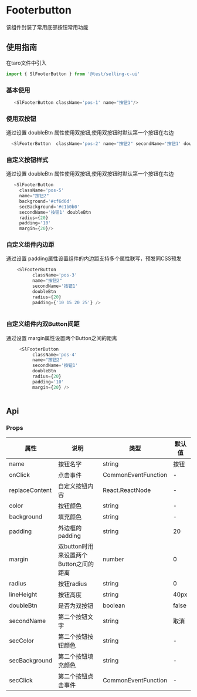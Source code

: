 
# Footerbutton
该组件封装了常用底部按钮常用功能
## 使用指南
在taro文件中引入
```javascript
import { SlFooterButton } from '@test/selling-c-ui'
```
### 基本使用
```javascript
   <SlFooterButton className='pos-1' name="按钮1"/>
```
### 使用双按钮
通过设置 doubleBtn 属性使用双按钮,使用双按钮时默认第一个按钮在右边
```javascript
  <SlFooterButton  className='pos-2' name="按钮2" secondName='按钮1' doubleBtn/>
```
### 自定义按钮样式
通过设置 doubleBtn 属性使用双按钮,使用双按钮时默认第一个按钮在右边
```javascript
   <SlFooterButton 
	 className='pos-5'
	 name="按钮2" 
	 background='#cf6d6d' 
	 secBackground='#c1b0b0' 
	 secondName='按钮1' doubleBtn
	 radius={20}
	 padding='10'
	 margin={20}/>
```
### 自定义组件内边距
通过设置 padding属性设置组件的内边距支持多个属性联写，预发同CSS预发
```javascript
    <SlFooterButton
          className='pos-3'
          name="按钮2"
          secondName='按钮1'
          doubleBtn
          radius={20}
          padding={'10 15 20 25'} />
	
```
### 自定义组件内双Button间距
通过设置 margin属性设置两个Button之间的距离
```javascript
     <SlFooterButton
          className='pos-4'
          name="按钮2"
          secondName='按钮1'
          doubleBtn
          radius={20}
          padding='10'
          margin={20} />
	
```




## Api
### Props
|  属性   | 说明  | 类型 | 默认值 |
|  ----  | ----  | ---- | ---- |
| name | 按钮名字 | string | 按钮 |
| onClick | 点击事件 | CommonEventFunction | - |
| replaceContent | 自定义按钮内容 | React.ReactNode | - |
| color | 按钮颜色 | string | - |
| background | 填充颜色 | string | - |
| padding | 外边框的padding | string | 20 |
| margin | 双button时用来设置两个Button之间的距离 | number | 0 |
| radius | 按钮radius | string | 0 |
| lineHeight | 按钮高度 | string | 40px |
| doubleBtn | 是否为双按钮 | boolean | false |
| secondName | 第二个按钮文字 | string | 取消 |
| secColor | 第二个按钮按钮颜色 | string | - |
| secBackground | 第二个按钮填充颜色 | string | - |
| secClick | 第二个按钮点击事件 | CommonEventFunction | - |
